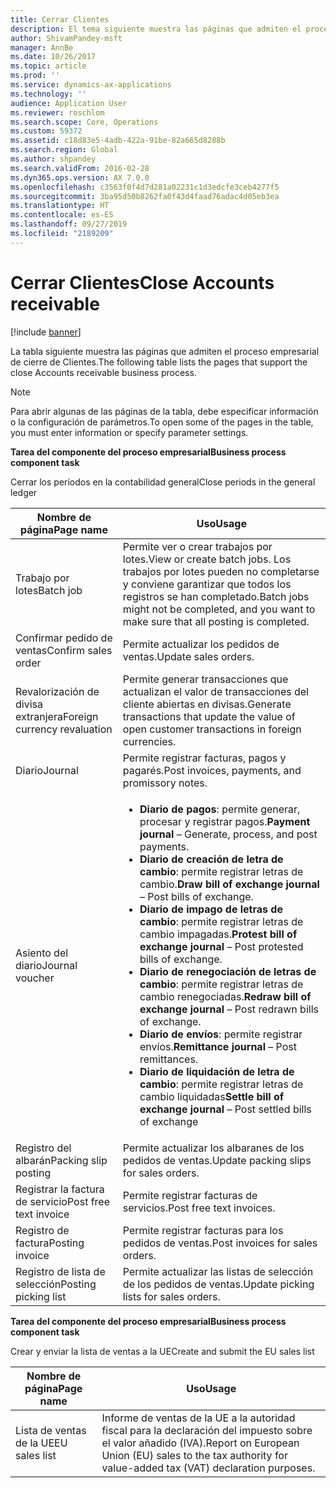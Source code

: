 ```yaml
---
title: Cerrar Clientes
description: El tema siguiente muestra las páginas que admiten el proceso empresarial de cierre de Clientes.
author: ShivamPandey-msft
manager: AnnBe
ms.date: 10/26/2017
ms.topic: article
ms.prod: ''
ms.service: dynamics-ax-applications
ms.technology: ''
audience: Application User
ms.reviewer: roschlom
ms.search.scope: Core, Operations
ms.custom: 59372
ms.assetid: c18d83e5-4adb-422a-91be-82a665d8288b
ms.search.region: Global
ms.author: shpandey
ms.search.validFrom: 2016-02-28
ms.dyn365.ops.version: AX 7.0.0
ms.openlocfilehash: c3563f0f4d7d281a02231c1d3edcfe3ceb4277f5
ms.sourcegitcommit: 3ba95d50b8262fa0f43d4faad76adac4d05eb3ea
ms.translationtype: HT
ms.contentlocale: es-ES
ms.lasthandoff: 09/27/2019
ms.locfileid: "2189209"
---
```

# <a name="close-accounts-receivable"></a><span data-ttu-id="ea04f-103">Cerrar Clientes</span><span class="sxs-lookup"><span data-stu-id="ea04f-103">Close Accounts receivable</span></span>

[!include [banner](../includes/banner.md)]

<span data-ttu-id="ea04f-104">La tabla siguiente muestra las páginas que admiten el proceso empresarial de cierre de Clientes.</span><span class="sxs-lookup"><span data-stu-id="ea04f-104">The following table lists the pages that support the close Accounts receivable business process.</span></span>

> [!NOTE] 
> <span data-ttu-id="ea04f-105">Para abrir algunas de las páginas de la tabla, debe especificar información o la configuración de parámetros.</span><span class="sxs-lookup"><span data-stu-id="ea04f-105">To open some of the pages in the table, you must enter information or specify parameter settings.</span></span>

<span data-ttu-id="ea04f-106">**Tarea del componente del proceso empresarial**</span><span class="sxs-lookup"><span data-stu-id="ea04f-106">**Business process component task**</span></span>                   

<span data-ttu-id="ea04f-107">Cerrar los períodos en la contabilidad general</span><span class="sxs-lookup"><span data-stu-id="ea04f-107">Close periods in the general ledger</span></span>

| <span data-ttu-id="ea04f-108">Nombre de página</span><span class="sxs-lookup"><span data-stu-id="ea04f-108">Page name</span></span>                            | <span data-ttu-id="ea04f-109">Uso</span><span class="sxs-lookup"><span data-stu-id="ea04f-109">Usage</span></span>                                                                                      |
|--------------------------------------|--------------------------------------------------------------------------------------------|
|<span data-ttu-id="ea04f-110">Trabajo por lotes</span><span class="sxs-lookup"><span data-stu-id="ea04f-110">Batch job</span></span>                             | <span data-ttu-id="ea04f-111">Permite ver o crear trabajos por lotes.</span><span class="sxs-lookup"><span data-stu-id="ea04f-111">View or create batch jobs.</span></span> <span data-ttu-id="ea04f-112">Los trabajos por lotes pueden no completarse y conviene garantizar que todos los registros se han completado.</span><span class="sxs-lookup"><span data-stu-id="ea04f-112">Batch jobs might not be completed, and you want to make sure that all posting is completed.</span></span>                                                                                                               |
|<span data-ttu-id="ea04f-113">Confirmar pedido de ventas</span><span class="sxs-lookup"><span data-stu-id="ea04f-113">Confirm sales order</span></span>                   | <span data-ttu-id="ea04f-114">Permite actualizar los pedidos de ventas.</span><span class="sxs-lookup"><span data-stu-id="ea04f-114">Update sales orders.</span></span>                                                                       |
|<span data-ttu-id="ea04f-115">Revalorización de divisa extranjera</span><span class="sxs-lookup"><span data-stu-id="ea04f-115">Foreign currency revaluation</span></span>          | <span data-ttu-id="ea04f-116">Permite generar transacciones que actualizan el valor de transacciones del cliente abiertas en divisas.</span><span class="sxs-lookup"><span data-stu-id="ea04f-116">Generate transactions that update the value of open customer transactions in foreign currencies.</span></span>                                                                                                                         |
| <span data-ttu-id="ea04f-117">Diario</span><span class="sxs-lookup"><span data-stu-id="ea04f-117">Journal</span></span>                              | <span data-ttu-id="ea04f-118">Permite registrar facturas, pagos y pagarés.</span><span class="sxs-lookup"><span data-stu-id="ea04f-118">Post invoices, payments, and promissory notes.</span></span>                                             |
| <span data-ttu-id="ea04f-119">Asiento del diario</span><span class="sxs-lookup"><span data-stu-id="ea04f-119">Journal voucher</span></span>                      |<ul><li><span data-ttu-id="ea04f-120">**Diario de pagos**: permite generar, procesar y registrar pagos.</span><span class="sxs-lookup"><span data-stu-id="ea04f-120">**Payment journal** – Generate, process, and post payments.</span></span></li><li><span data-ttu-id="ea04f-121">**Diario de creación de letra de cambio**: permite registrar letras de cambio.</span><span class="sxs-lookup"><span data-stu-id="ea04f-121">**Draw bill of exchange journal** – Post bills of exchange.</span></span></li><li><span data-ttu-id="ea04f-122">**Diario de impago de letras de cambio**: permite registrar letras de cambio impagadas.</span><span class="sxs-lookup"><span data-stu-id="ea04f-122">**Protest bill of exchange journal** – Post protested bills of exchange.</span></span></li><li><span data-ttu-id="ea04f-123">**Diario de renegociación de letras de cambio**: permite registrar letras de cambio renegociadas.</span><span class="sxs-lookup"><span data-stu-id="ea04f-123">**Redraw bill of exchange journal** – Post redrawn bills of exchange.</span></span></li><li><span data-ttu-id="ea04f-124">**Diario de envíos**: permite registrar envíos.</span><span class="sxs-lookup"><span data-stu-id="ea04f-124">**Remittance journal** – Post remittances.</span></span></li><li><span data-ttu-id="ea04f-125">**Diario de liquidación de letra de cambio**: permite registrar letras de cambio liquidadas</span><span class="sxs-lookup"><span data-stu-id="ea04f-125">**Settle bill of exchange journal** – Post settled bills of exchange</span></span></li></ul>                   |
| <span data-ttu-id="ea04f-126">Registro del albarán</span><span class="sxs-lookup"><span data-stu-id="ea04f-126">Packing slip posting</span></span>                 | <span data-ttu-id="ea04f-127">Permite actualizar los albaranes de los pedidos de ventas.</span><span class="sxs-lookup"><span data-stu-id="ea04f-127">Update packing slips for sales orders.</span></span>                                                     |
| <span data-ttu-id="ea04f-128">Registrar la factura de servicio</span><span class="sxs-lookup"><span data-stu-id="ea04f-128">Post free text invoice</span></span>               | <span data-ttu-id="ea04f-129">Permite registrar facturas de servicios.</span><span class="sxs-lookup"><span data-stu-id="ea04f-129">Post free text invoices.</span></span>                                                                   |
| <span data-ttu-id="ea04f-130">Registro de factura</span><span class="sxs-lookup"><span data-stu-id="ea04f-130">Posting invoice</span></span>                      | <span data-ttu-id="ea04f-131">Permite registrar facturas para los pedidos de ventas.</span><span class="sxs-lookup"><span data-stu-id="ea04f-131">Post invoices for sales orders.</span></span>                                                            |
| <span data-ttu-id="ea04f-132">Registro de lista de selección</span><span class="sxs-lookup"><span data-stu-id="ea04f-132">Posting picking list</span></span>                 |<span data-ttu-id="ea04f-133">Permite actualizar las listas de selección de los pedidos de ventas.</span><span class="sxs-lookup"><span data-stu-id="ea04f-133">Update picking lists for sales orders.</span></span>                                                      |

<span data-ttu-id="ea04f-134">**Tarea del componente del proceso empresarial**</span><span class="sxs-lookup"><span data-stu-id="ea04f-134">**Business process component task**</span></span>   

<span data-ttu-id="ea04f-135">Crear y enviar la lista de ventas a la UE</span><span class="sxs-lookup"><span data-stu-id="ea04f-135">Create and submit the EU sales list</span></span>

| <span data-ttu-id="ea04f-136">Nombre de página</span><span class="sxs-lookup"><span data-stu-id="ea04f-136">Page name</span></span>                            | <span data-ttu-id="ea04f-137">Uso</span><span class="sxs-lookup"><span data-stu-id="ea04f-137">Usage</span></span>                                                                                      |
|--------------------------------------|--------------------------------------------------------------------------------------------|
|<span data-ttu-id="ea04f-138">Lista de ventas de la UE</span><span class="sxs-lookup"><span data-stu-id="ea04f-138">EU sales list</span></span>                         | <span data-ttu-id="ea04f-139">Informe de ventas de la UE a la autoridad fiscal para la declaración del impuesto sobre el valor añadido (IVA).</span><span class="sxs-lookup"><span data-stu-id="ea04f-139">Report on European Union (EU) sales to the tax authority for value-added tax (VAT) declaration purposes.</span></span>                                                                                                                           |






